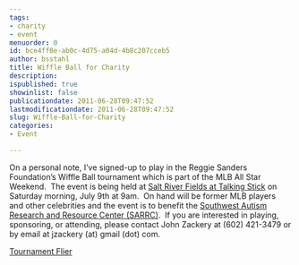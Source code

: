 ```yaml
---
tags:
- charity
- event
menuorder: 0
id: bce4ff0e-ab0c-4d75-a04d-4b8c207cceb5
author: bsstahl
title: Wiffle Ball for Charity
description: 
ispublished: true
showinlist: false
publicationdate: 2011-06-28T09:47:52
lastmodificationdate: 2011-06-28T09:47:52
slug: Wiffle-Ball-for-Charity
categories:
- Event

---
```


On a personal note, I’ve signed-up to play in the Reggie Sanders Foundation’s Wiffle Ball tournament which is part of the MLB All Star Weekend.  The event is being held at [Salt River Fields at Talking Stick](http://saltriverfields.com/default.aspx) on Saturday morning, July 9th at 9am.  On hand will be former MLB players and other celebrities and the event is to benefit the [Southwest Autism Research and Resource Center (SARRC)](http://www.autismcenter.org/).  If you are interested in playing, sponsoring, or attending, please contact John Zackery at (602) 421-3479 or by email at jzackery (at) gmail (dot) com.

[Tournament Flier](https://docs.google.com/viewer?a=v&amp;pid=explorer&amp;chrome=true&amp;srcid=0B6PPrBnxN6VtMDA4M2Q5Y2YtMDE5Ny00YTlkLTk4NWUtNzZhY2FhZjY3NzEx&amp;hl=en_US)

